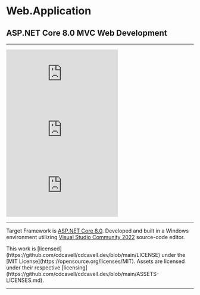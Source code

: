 ﻿# Web.Application
## ASP.NET Core 8.0 MVC Web Development

<hr />

[![GitHub license](https://img.shields.io/github/license/cdcavell/web.application)](https://github.com/cdcavell/web.application/blob/main/LICENSE)
![GitHub top language](https://img.shields.io/github/languages/top/cdcavell/web.application)
![GitHub language count](https://img.shields.io/github/languages/count/cdcavell/web.application)

<hr />

Target Framework is [ASP.NET Core 8.0](https://dotnet.microsoft.com/download/dotnet/8.0). Developed and built in a Windows environment utilizing [Visual Studio Community 2022](https://visualstudio.microsoft.com/vs/) source-code editor. 

<p>
This work is [licensed](https://github.com/cdcavell/cdcavell.dev/blob/main/LICENSE) under the [MIT License](https://opensource.org/licenses/MIT). Assets are licensed under their respective [licensing](https://github.com/cdcavell/cdcavell.dev/blob/main/ASSETS-LICENSES.md).
</p>

<hr />
